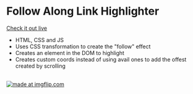 <h1>Follow Along Link Highlighter </h1>
<a href = "https://rawgit.com/sstroink/JavaScript-Fun-Stuff/master/22%20-%20Follow%20Along%20Link%20Highlighter/index.html">Check it out live </a>
</br>
<ul>
  <li>HTML, CSS and JS</li>
  <li>Uses CSS transformation to create the "follow" effect</li>
  <li>Creates an element in the DOM to highlight</li>
  <li>Creates custom coords instead of using avail ones to add the offest created by scrolling</li>
</ul>
</br>
<a href="https://imgflip.com/gif/26te8i"><img src="https://i.imgflip.com/26te8i.gif" title="made at imgflip.com"/></a>
